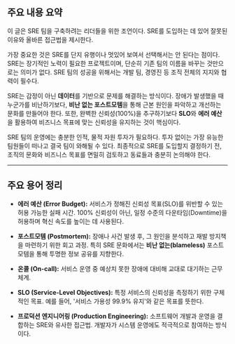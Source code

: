 ## **주요 내용 요약**

이 글은 SRE 팀을 구축하려는 리더들을 위한 조언이다. SRE를 도입하는 데 있어 잘못된 이유와 올바른 접근법을 제시한다.

가장 중요한 것은 SRE를 단지 유행이나 멋있어 보여서 선택해서는 안 된다는 점이다. SRE는 장기적인 노력이 필요한 프로젝트이며, 단순히 기존 팀의 이름을 바꾸는 것만으로는 의미가 없다. SRE 팀의 성공을 위해서는 개발 팀, 경영진 등 조직 전체의 지지와 협력이 필수다.

SRE는 감정이 아닌 **데이터**를 기반으로 문제를 해결하는 방식이다. 장애가 발생했을 때 누군가를 비난하기보다, **비난 없는 포스트모템**을 통해 근본 원인을 파악하고 개선하는 문화를 만들어야 한다. 또한, 완벽한 신뢰성(100%)을 추구하기보다 **SLO**와 **에러 예산**을 활용하여 비즈니스 목표에 맞는 신뢰성을 유지하는 것이 핵심이다.

SRE 팀의 운영에는 충분한 인적, 물적 자원 투자가 필요하다. 투자 없이는 가장 유능한 팀원들이 떠나고 결국 팀이 와해될 수 있다. 최종적으로 SRE를 도입할지 결정하기 전, 조직의 문화와 비즈니스 목표를 면밀히 검토하고 동료들과 충분히 논의해야 한다.

---

## **주요 용어 정리**

- **에러 예산 (Error Budget):** 서비스가 정해진 신뢰성 목표(SLO)를 위반할 수 있는 허용 가능한 실패 시간. 100% 신뢰성이 아닌, 일정 수준의 다운타임(Downtime)을 허용하며 혁신 속도를 높이는 데 사용된다.
    
- **포스트모템 (Postmortem):** 장애나 사건 발생 후, 그 원인을 분석하고 재발 방지책을 마련하기 위한 회고 과정. 특히 SRE 문화에서는 **비난 없는(blameless)** 포스트모템을 통해 투명한 정보 공유를 지향한다.
    
- **온콜 (On-call):** 서비스 운영 중 예상치 못한 장애에 대비해 교대로 대기하는 근무 체계.
    
- **SLO (Service-Level Objectives):** 특정 서비스의 신뢰성을 측정하기 위한 구체적인 목표. 예를 들어, '서비스 가용성 99.9% 유지'와 같은 목표를 뜻한다.
    
- **프로덕션 엔지니어링 (Production Engineering):** 소프트웨어 개발과 운영을 결합하는 SRE와 유사한 접근법. 개발자가 시스템 운영에도 적극적으로 참여하는 방식이다.